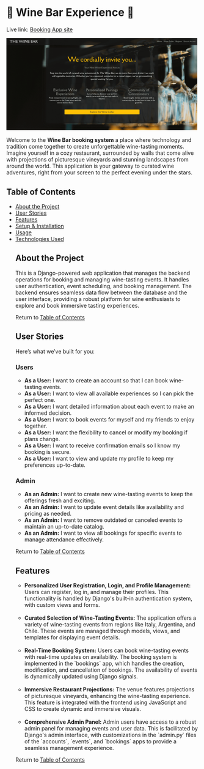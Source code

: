 # 🍷 Wine Bar Experience 🍷

Live link: [Booking App site](https://the-wine-bar-5c52e3b945e9.herokuapp.com/)

<img src="static/media/readme/home_page.png" alt="home page" width="500px" margin=" 0 auto"/>

<p>Welcome to the <strong>Wine Bar booking system</strong> a place where technology and tradition come together to create unforgettable wine-tasting moments. Imagine yourself in a cozy restaurant, surrounded by walls that come alive with projections of picturesque vineyards and stunning landscapes from around the world. This application is your gateway to curated wine adventures, right from your screen to the perfect evening under the stars.</p>

## Table of Contents

<ul> 
<li><a href="#about-the-project">About the Project</a></li> <li><a href="#user-stories">User Stories</a></li> 
<li><a href="#features">Features</a></li> 
<li><a href="#setup-and-installation">Setup & Installation</a></li> 
<li><a href="#usage">Usage</a></li> 
<li><a href="#technologies-used">Technologies Used</a></li> 


## About the Project

<p>This is a Django-powered web application that manages the backend operations for booking and managing wine-tasting events. It handles user authentication, event scheduling, and booking management. The backend ensures seamless data flow between the database and the user interface, providing a robust platform for wine enthusiasts to explore and book immersive tasting experiences.</p>

Return to [Table of Contents](#table-of-contents)

## User Stories

<p>Here’s what we’ve built for you:</p>

### Users

<ul> 
<li><strong>As a User:</strong> I want to create an account so that I can book wine-tasting events.</li> 
<li><strong>As a User:</strong> I want to view all available experiences so I can pick the perfect one.</li> 
<li><strong>As a User:</strong> I want detailed information about each event to make an informed decision.</li> 
<li><strong>As a User:</strong> I want to book events for myself and my friends to enjoy together.</li> 
<li><strong>As a User:</strong> I want the flexibility to cancel or modify my booking if plans change.</li> 
<li><strong>As a User:</strong> I want to receive confirmation emails so I know my booking is secure.</li> 
<li><strong>As a User:</strong> I want to view and update my profile to keep my preferences up-to-date.</li> 
</ul>

### Admin

<ul> 
<li><strong>As an Admin:</strong> I want to create new wine-tasting events to keep the offerings fresh and exciting.</li> 
<li><strong>As an Admin:</strong> I want to update event details like availability and pricing as needed.</li> 
<li><strong>As an Admin:</strong> I want to remove outdated or canceled events to maintain an up-to-date catalog.</li> <li><strong>As an Admin:</strong> I want to view all bookings for specific events to manage attendance effectively.</li> 
</ul>

Return to [Table of Contents](#table-of-contents)

## Features

<ul>
  <li>
    <strong>Personalized User Registration, Login, and Profile Management:</strong>
    Users can register, log in, and manage their profiles. This functionality is handled by Django's built-in authentication system, with custom views and forms.
  </li>
  <br>
  <li>
    <strong>Curated Selection of Wine-Tasting Events:</strong>
    The application offers a variety of wine-tasting events from regions like Italy, Argentina, and Chile. These events are managed through models, views, and templates for displaying event details.
  </li>
  <br>
  <li>
    <strong>Real-Time Booking System:</strong>
    Users can book wine-tasting events with real-time updates on availability. The booking system is implemented in the `bookings` app, which handles the creation, modification, and cancellation of bookings. The availability of events is dynamically updated using Django signals.
  </li>
  <br>
  <li>
    <strong>Immersive Restaurant Projections:</strong>
    The venue features projections of picturesque vineyards, enhancing the wine-tasting experience. This feature is integrated with the frontend using JavaScript and CSS to create dynamic and immersive visuals.
  </li>
  <br>
  <li>
    <strong>Comprehensive Admin Panel:</strong>
    Admin users have access to a robust admin panel for managing events and user data. This is facilitated by Django's admin interface, with customizations in the `admin.py` files of the `accounts`, `events`, and `bookings` apps to provide a seamless management experience.
  </li>
</ul>

Return to [Table of Contents](#table-of-contents)
